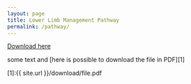 ```yaml
---
layout: page
title: Lower Limb Management Pathway
permalink: /pathway/
---
```



[Download here](https://github.com/bigjobbyx/bigjobbyx.github.io/blob/gh-pages/docs/assets/documents/LOWER%20LIMB%20WOUND%20MANAGEMENT%20PATHWAY%20V2%20Review%2013.04.22%20final%20(002).docx)


some text and [here is possible to download the file in PDF][1]

[1]:{{ site.url }}/download/file.pdf
